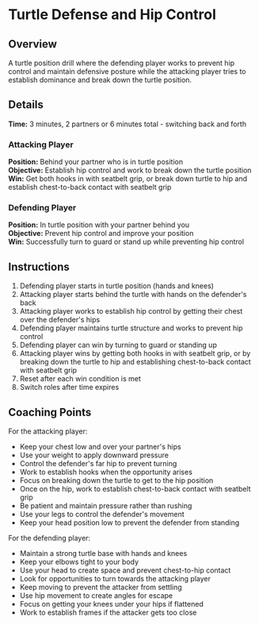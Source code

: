 # Turtle Defense and Hip Control

## Overview
A turtle position drill where the defending player works to prevent hip control and maintain defensive posture while the attacking player tries to establish dominance and break down the turtle position.

## Details
**Time:** 3 minutes, 2 partners or 6 minutes total - switching back and forth

### Attacking Player
**Position:** Behind your partner who is in turtle position  
**Objective:** Establish hip control and work to break down the turtle position  
**Win:** Get both hooks in with seatbelt grip, or break down turtle to hip and establish chest-to-back contact with seatbelt grip  

### Defending Player
**Position:** In turtle position with your partner behind you  
**Objective:** Prevent hip control and improve your position  
**Win:** Successfully turn to guard or stand up while preventing hip control  

## Instructions
1. Defending player starts in turtle position (hands and knees)
2. Attacking player starts behind the turtle with hands on the defender's back
3. Attacking player works to establish hip control by getting their chest over the defender's hips
4. Defending player maintains turtle structure and works to prevent hip control
5. Defending player can win by turning to guard or standing up
6. Attacking player wins by getting both hooks in with seatbelt grip, or by breaking down the turtle to hip and establishing chest-to-back contact with seatbelt grip
7. Reset after each win condition is met
8. Switch roles after time expires

## Coaching Points
For the attacking player:
- Keep your chest low and over your partner's hips
- Use your weight to apply downward pressure
- Control the defender's far hip to prevent turning
- Work to establish hooks when the opportunity arises
- Focus on breaking down the turtle to get to the hip position
- Once on the hip, work to establish chest-to-back contact with seatbelt grip
- Be patient and maintain pressure rather than rushing
- Use your legs to control the defender's movement
- Keep your head position low to prevent the defender from standing

For the defending player:
- Maintain a strong turtle base with hands and knees
- Keep your elbows tight to your body
- Use your head to create space and prevent chest-to-hip contact
- Look for opportunities to turn towards the attacking player
- Keep moving to prevent the attacker from settling
- Use hip movement to create angles for escape
- Focus on getting your knees under your hips if flattened
- Work to establish frames if the attacker gets too close
